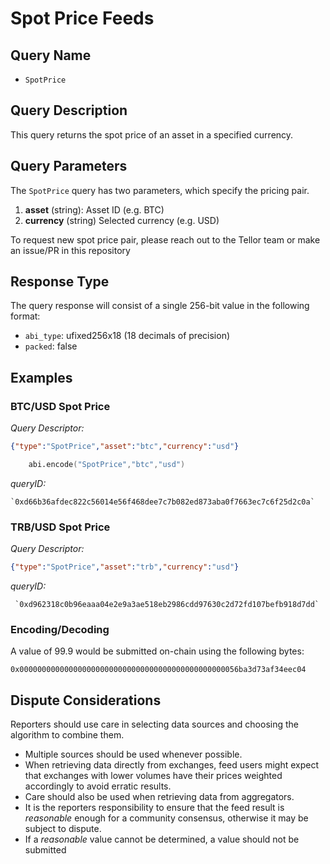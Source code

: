 # Spot Price Feeds

## Query Name

- `SpotPrice`

## Query Description

This query returns the spot price of an asset in a specified currency.

## Query Parameters

The `SpotPrice` query has two parameters, which specify the pricing pair.  

1. **asset** (string): Asset ID (e.g. BTC)
2. **currency** (string) Selected currency (e.g. USD)

To request new spot price pair, please reach out to the Tellor team or make an issue/PR in this repository

## Response Type

The query response will consist of a single 256-bit value in the following format:

- `abi_type`: ufixed256x18 (18 decimals of precision)
- `packed`: false

## Examples

### BTC/USD Spot Price

*Query Descriptor:*

```json
{"type":"SpotPrice","asset":"btc","currency":"usd"}
```


```s
    abi.encode("SpotPrice","btc","usd")
```


*queryID:*

    `0xd66b36afdec822c56014e56f468dee7c7b082ed873aba0f7663ec7c6f25d2c0a`

### TRB/USD Spot Price

*Query Descriptor:*

```json
{"type":"SpotPrice","asset":"trb","currency":"usd"}
```

*queryID:*

     `0xd962318c0b96eaaa04e2e9a3ae518eb2986cdd97630c2d72fd107befb918d7dd`

### Encoding/Decoding

A value of 99.9 would be submitted on-chain using the following bytes:

    0x0000000000000000000000000000000000000000000000056ba3d73af34eec04


## Dispute Considerations

Reporters should use care in selecting data sources and choosing the algorithm to combine them.

- Multiple sources should be used whenever possible.
- When retrieving data directly from exchanges, feed users might expect that exchanges with lower volumes
have their prices weighted accordingly to avoid erratic results.
- Care should also be used when retrieving data from aggregators.  
- It is the reporters responsibility to ensure that the feed result is *reasonable* enough for a community consensus, otherwise it may be subject to dispute.
- If a *reasonable* value cannot be determined, a value should not be submitted